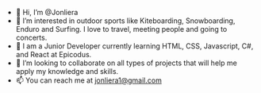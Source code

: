 - 👋 Hi, I’m @Jonliera
- 👀 I’m interested in outdoor sports like Kiteboarding, Snowboarding, Enduro and Surfing. I love to travel, meeting people and going to concerts. 
- 🌱 I am a Junior Developer currently learning HTML, CSS, Javascript, C#, and React at Epicodus.
- 💞️ I’m looking to collaborate on all types of projects that will help me apply my knowledge and skills.
- 📫 You can reach me at jonliera1@gmail.com 

<!---
Jonliera/Jonliera is a ✨ special ✨ repository because its `README.md` (this file) appears on your GitHub profile.
You can click the Preview link to take a look at your changes.
--->
